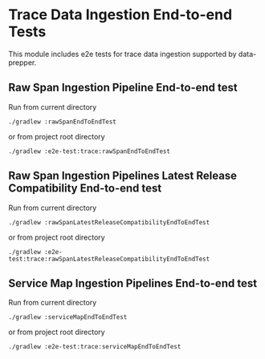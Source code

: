 # Trace Data Ingestion End-to-end Tests

This module includes e2e tests for trace data ingestion supported by data-prepper.

## Raw Span Ingestion Pipeline End-to-end test

Run from current directory
```
./gradlew :rawSpanEndToEndTest
```
or from project root directory
```
./gradlew :e2e-test:trace:rawSpanEndToEndTest
```

## Raw Span Ingestion Pipelines Latest Release Compatibility End-to-end test

Run from current directory
```
./gradlew :rawSpanLatestReleaseCompatibilityEndToEndTest
```
or from project root directory
```
./gradlew :e2e-test:trace:rawSpanLatestReleaseCompatibilityEndToEndTest
```

## Service Map Ingestion Pipelines End-to-end test

Run from current directory
```
./gradlew :serviceMapEndToEndTest
```
or from project root directory
```
./gradlew :e2e-test:trace:serviceMapEndToEndTest
```
